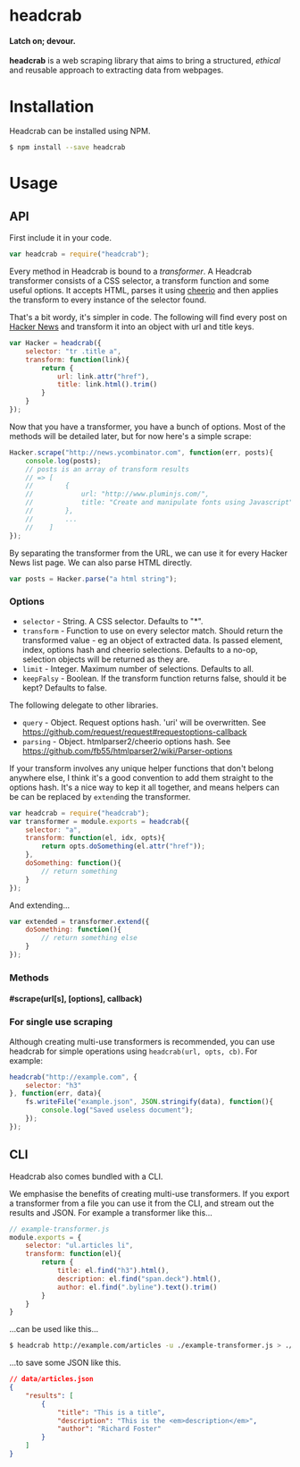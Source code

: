 # headcrab

#### Latch on; devour.

**headcrab** is a web scraping library that aims to bring a structured, _ethical_ and reusable approach to extracting data from webpages.

# Installation

Headcrab can be installed using NPM.

```sh
$ npm install --save headcrab
```

<!--
If you want to use the CLI, you should save it globally.

```sh
$ npm install -g headcrab
```
-->

# Usage

## API

First include it in your code.

```js
var headcrab = require("headcrab");
```

Every method in Headcrab is bound to a _transformer_. A Headcrab transformer consists of a CSS selector, a transform function and some useful options. It accepts HTML, parses it using [cheerio][Cheerio] and then applies the transform to every instance of the selector found.

That's a bit wordy, it's simpler in code. The following will find every post on [Hacker News][HackerNews] and transform it into an object with url and title keys.

```js
var Hacker = headcrab({
	selector: "tr .title a",
	transform: function(link){
		return {
			url: link.attr("href"),
			title: link.html().trim()
		}
	}
});
```

Now that you have a transformer, you have a bunch of options. Most of the methods will be detailed later, but for now here's a simple scrape:

```js
Hacker.scrape("http://news.ycombinator.com", function(err, posts){
	console.log(posts);
	// posts is an array of transform results
	// => [
	// 	      {
	//		      url: "http://www.pluminjs.com/",
	//			  title: "Create and manipulate fonts using Javascript"
	//	      },
	// 		  ...
	//	  ]
});
```

By separating the transformer from the URL, we can use it for every Hacker News list page. We can also parse HTML directly.

```js
var posts = Hacker.parse("a html string");
```

### Options

- `selector` - String. A CSS selector. Defaults to "*".
- `transform` - Function to use on every selector match. Should return the transformed value - eg an object of extracted data. Is passed element, index, options hash and cheerio selections. Defaults to a no-op, selection objects will be returned as they are.
- `limit` - Integer. Maximum number of selections. Defaults to all.
- `keepFalsy` - Boolean. If the transform function returns false, should it be kept? Defaults to false.

The following delegate to other libraries.

- `query` - Object. Request options hash. 'uri' will be overwritten. See https://github.com/request/request#requestoptions-callback
- `parsing` - Object. htmlparser2/cheerio options hash. See https://github.com/fb55/htmlparser2/wiki/Parser-options

If your transform involves any unique helper functions that don't belong anywhere else, I think it's a good convention to add them straight to the options hash. It's a nice way to kep it all together, and means helpers can be can be replaced by `extend`ing the transformer. 

```js
var headcrab = require("headcrab");
var transformer = module.exports = headcrab({
	selector: "a",
	transform: function(el, idx, opts){
		return opts.doSomething(el.attr("href"));
	},
	doSomething: function(){
		// return something
	}
});
```

And extending...

```js
var extended = transformer.extend({
	doSomething: function(){
		// return something else
	}
});
```

### Methods

#### #scrape(url[s], [options], callback)



### For single use scraping

Although creating multi-use transformers is recommended, you can use headcrab for simple operations using
`headcrab(url, opts, cb)`. For example:

```js
headcrab("http://example.com", {
	selector: "h3"
}, function(err, data){
	fs.writeFile("example.json", JSON.stringify(data), function(){
		console.log("Saved useless document");
	});
});
```

## CLI

Headcrab also comes bundled with a CLI.

We emphasise the benefits of creating multi-use transformers. If you export a transformer from a file you can use it from the CLI, and stream out the results and JSON. For example a transformer like this...

```js
// example-transformer.js
module.exports = {
	selector: "ul.articles li",
	transform: function(el){
		return {
			title: el.find("h3").html(),
			description: el.find("span.deck").html(),
			author: el.find(".byline").text().trim()
		}
	}
}
```

...can be used like this...

```sh
$ headcrab http://example.com/articles -u ./example-transformer.js > ./data/articles.json
```

...to save some JSON like this.

```json
// data/articles.json
{
	"results": [
		{
			"title": "This is a title",
			"description": "This is the <em>description</em>",
			"author": "Richard Foster"
		}
	]
}
```

[Cheerio]: https://github.com/cheeriojs/cheerio
[HackerNews]: https://news.ycombinator.com/